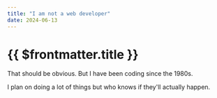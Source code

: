 ```yaml
---
title: "I am not a web developer"
date: 2024-06-13
---
```


# {{ $frontmatter.title }}

That should be obvious. But I have been coding since the 1980s.

I plan on doing a lot of things but who knows if they'll actually happen.
